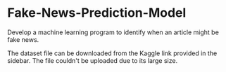 # Fake-News-Prediction-Model
Develop a machine learning program to identify when an article might be fake news.

The dataset file can be downloaded from the Kaggle link provided in the sidebar. The file couldn't be uploaded due to its large size.
